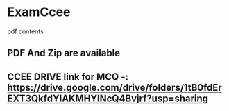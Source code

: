 # ExamCcee
pdf contents

## PDF And Zip are available

## CCEE DRIVE link for MCQ -: https://drive.google.com/drive/folders/1tB0fdErEXT3QkfdYIAKMHYlNcQ4Bvjrf?usp=sharing
